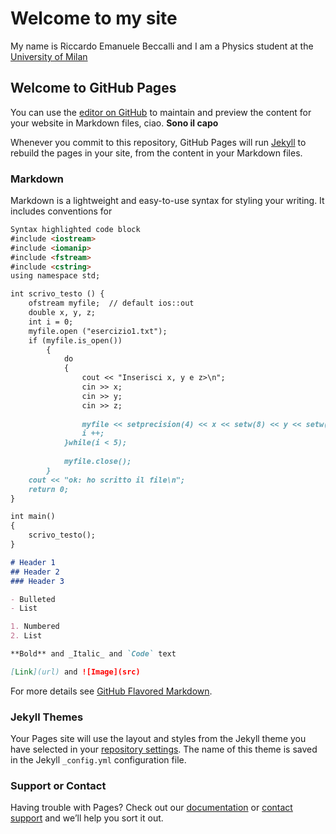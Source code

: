 # Welcome to my site

My name is Riccardo Emanuele Beccalli and I am a Physics student at the [University of Milan](https://www.fisica.unimi.it/)

## Welcome to GitHub Pages

You can use the [editor on GitHub](https://github.com/riccardoemanuelebeccalli/Site/edit/main/README.md) to maintain and preview the content for your website in Markdown files, ciao. **Sono il capo**

Whenever you commit to this repository, GitHub Pages will run [Jekyll](https://jekyllrb.com/) to rebuild the pages in your site, from the content in your Markdown files.

### Markdown

Markdown is a lightweight and easy-to-use syntax for styling your writing. It includes conventions for

```markdown
Syntax highlighted code block
#include <iostream>
#include <iomanip>
#include <fstream>
#include <cstring>
using namespace std;

int scrivo_testo () {
  	ofstream myfile;  // default ios::out
  	double x, y, z;
  	int i = 0;
  	myfile.open ("esercizio1.txt");
  	if (myfile.is_open())
    	{
    		do
    		{
	    		cout << "Inserisci x, y e z>\n";
    			cin >> x;
    			cin >> y;
    			cin >> z;
    		
    			myfile << setprecision(4) << x << setw(8) << y << setw(12) << z << endl;
    			i ++;
    		}while(i < 5);
    
    		myfile.close();
    	}
  	cout << "ok: ho scritto il file\n";
  	return 0;
}

int main()
{
	scrivo_testo();
}

# Header 1
## Header 2
### Header 3

- Bulleted
- List

1. Numbered
2. List

**Bold** and _Italic_ and `Code` text

[Link](url) and ![Image](src)
```

For more details see [GitHub Flavored Markdown](https://guides.github.com/features/mastering-markdown/).

### Jekyll Themes

Your Pages site will use the layout and styles from the Jekyll theme you have selected in your [repository settings](https://github.com/riccardoemanuelebeccalli/Site/settings). The name of this theme is saved in the Jekyll `_config.yml` configuration file.

### Support or Contact

Having trouble with Pages? Check out our [documentation](https://docs.github.com/categories/github-pages-basics/) or [contact support](https://support.github.com/contact) and we’ll help you sort it out.
